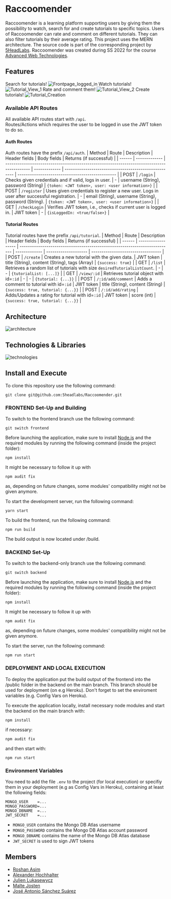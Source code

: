 # Raccoomender
Raccoomender is a learning platform supporting users by giving them the possibility to watch, search for and create tutorials to specific topics. Users of Raccoomender can rate and comment on different tutorials. They can also filter tutorials by their average rating. This project uses the MERN architecture. The source code is part of the corresponding project by [5HeadLabs](https://github.com/5headlabs/). Raccoomender was created during SS 2022 for the course [Advanced Web Technologies](https://www.uni-due.de/soco/teaching/courses/lecture-advwebtech-ss22.php).

## Features
Search for tutorials!
![Frontpage_logged_in](https://github.com/5headlabs/Raccoomender/blob/main/images/Frontpage_logged_in.PNG?raw=true)
Watch tutorials!
![Tutorial_View_1](https://github.com/5headlabs/Raccoomender/blob/main/images/Tutorial_View_1.PNG?raw=true)
Rate and comment them!
![Tutorial_View_2](https://github.com/5headlabs/Raccoomender/blob/main/images/Tutorial_View_2.PNG?raw=true)
Create tutorials!
![Tutorial_Creation](https://github.com/5headlabs/Raccoomender/blob/main/images/Tutorial_Creation.PNG?raw=true)

### Available API Routes
All available API routes start with `/api`.<br>
Routes/Actions which requires the user to be logged in use the JWT token to do so.

#### Auth Routes
Auth routes have the prefix `/api/auth`.
| Method | Route         | Description                                                                                | Header fields | Body fields                                           | Returns (if successful)                                          | 
| ------ | ------------- | ------------------------------------------------------------------------------------------ | ------------- | ----------------------------------------------------- | ------------------------------------------------ | 
| POST   | `/login`      | Checks given credentials and if valid, logs in user.                                       | -             | username (String), password  (String)                 | `{token: <JWT token>, user: <user information>}` |
| POST   | `/register`   | Uses given credentials to register a new user. Logs in user after successful registration. | -             | email (String), username (String), password (String). | `{token: <JWT token>, user: <user information>}` |
| GET    | `/checkLogin` | Verifies JWT token, i.e., checks if current user is logged in.                             | JWT token     | -                                                     | `{isLoggedIn: <true/false>}`                                                 |

#### Tutorial Routes
Tutorial routes have the prefix `/api/tutorial`.
| Method | Route              | Description                                                                | Header fields | Body fields          | Returns (if successful)            |
| ------ | ------------------ | -------------------------------------------------------------------------- | ------------- | -------------------- | ---------------------------------- |
| POST   | `/create`          | Creates a new tutorial with the given data.                                | JWT token     | title (String), content (String), tags (Array) | `{success: true}`                  |
| GET    | `/list`            | Retrieves a random list of tutorials with size `desiredTutorialListCount`. | -             | -                    | `{tutorialList: [...]}`            |
| GET    | `/view/:id`        | Retrieves tutorial object with id=`:id`                                    | -             | -                    | `{tutorial: {...}}`                |
| POST   | `/:id/add/comment` | Adds a comment to tutorial with id=`:id`                                   | JWT token     | title (String), content (String)       | `{success: true, tutorial: {...}}` |
| POST   | `/:id/add/rating`  | Adds/Updates a rating for tutorial with id=`:id`                           | JWT token     | score (int)               | `{success: true, tutorial: {...}}`                                 |

## Architecture
![architecture](https://github.com/5headlabs/Raccoomender/blob/main/images/Architecture.PNG?raw=true)

## Technologies & Libraries
![technologies](https://github.com/5headlabs/Raccoomender/blob/main/images/Technologies.PNG?raw=true)

## Install and Execute
To clone this repository use the following command:
```
git clone git@github.com:5headlabs/Raccoomender.git
```

### FRONTEND Set-Up and Building
To switch to the frontend branch use the following command:
```
git switch frontend
```

Before launching the application, make sure to install [Node.js](https://nodejs.org/en/download/) and the required modules by running the following command (inside the project folder):
```
npm install
```

It might be necessary to follow it up with
```
npm audit fix
```
as, depending on future changes, some modules' compatibility might not be given anymore.

To start the development server, run the following command:
```
yarn start
```

To build the frontend, run the following command:
```
npm run build
```

The build output is now located under /build.

### BACKEND Set-Up
To switch to the backend-only branch use the following command:
```
git switch backend
```

Before launching the application, make sure to install [Node.js](https://nodejs.org/en/download/) and the required modules by running the following command (inside the project folder):
```
npm install
```

It might be necessary to follow it up with
```
npm audit fix
```
as, depending on future changes, some modules' compatibility might not be given anymore.

To start the server, run the following command:
```
npm run start
```

### DEPLOYMENT AND LOCAL EXECUTION
To deploy the application put the build output of the frontend into the /public folder in the backend on the main branch. 
This branch should be used for deployment (on e.g Heroku). Don't forget to set the enviroment variables (e.g. Config Vars on Heroku).

To execute the application locally, install necessary node modules and start the backend on the main branch with:
```
npm install
```

if necessary:
```
npm audit fix
```

and then start with:
```
npm run start
```

### Environment Variables
You need to add the file `.env` to the project (for local execution) or specifiy them in your deployment (e.g as Config Vars in Heroku), containing at least the following fields:
```
MONGO_USER    =...
MONGO_PASSWORD=...
MONGO_DBNAME  =...
JWT_SECRET    =...
```
- `MONGO_USER` contains the Mongo DB Atlas username
- `MONGO_PASSWORD` contains the Mongo DB Atlas account password
- `MONGO_DBNAME` contains the name of the Mongo DB Atlas database
- `JWT_SECRET` is used to sign JWT tokens

## Members
- [Roshan Asim](https://github.com/roshan95)
- [Alexander Hochhalter](https://github.com/AlexHochhalter)
- [Julien Lukasewycz](https://github.com/Julien-Lukasewycz)
- [Malte Josten](https://github.com/MalteJosten)
- [José Antonio Sánchez Suárez](https://github.com/eProw)
